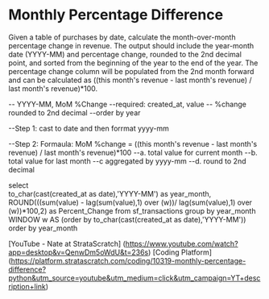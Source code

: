 # Monthly Percentage Difference

Given a table of purchases by date, calculate the month-over-month percentage change in revenue. The output should include the year-month date (YYYY-MM) and percentage change, rounded to the 2nd decimal point, and sorted from the beginning of the year to the end of the year.
The percentage change column will be populated from the 2nd month forward and can be calculated as ((this month's revenue - last month's revenue) / last month's revenue)*100.


-- YYYY-MM, MoM %Change
--required: created_at, value
-- %change rounded to 2nd decimal
--order by year

--Step 1: cast to date and then forrmat yyyy-mm

--Step 2: Formaula: MoM %change = ((this month's revenue - last month's revenue) / last month's revenue)*100
--a. total value for current month
--b. total value for last month
--c aggregated by yyyy-mm
--d. round to 2nd decimal

select  
  to_char(cast(created_at as date),'YYYY-MM') as year_month,
  ROUND(((sum(value) - lag(sum(value),1) over (w))/
  lag(sum(value),1) over (w))*100,2) as Percent_Change
from sf_transactions
group by year_month
WINDOW w AS (order by to_char(cast(created_at as date),'YYYY-MM'))
order by year_month


[YouTube - Nate at StrataScratch] (https://www.youtube.com/watch?app=desktop&v=QenwDm5oWdU&t=236s)
[Coding Platform] (https://platform.stratascratch.com/coding/10319-monthly-percentage-difference?python&utm_source=youtube&utm_medium=click&utm_campaign=YT+description+link)
